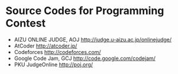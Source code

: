 Source Codes for Programming Contest
====

- AIZU ONLINE JUDGE, AOJ <http://judge.u-aizu.ac.jp/onlinejudge/>
- AtCoder <http://atcoder.jp/>
- Codeforces <http://codeforces.com/>
- Google Code Jam, GCJ <http://code.google.com/codejam/>
- PKU JudgeOnline <http://poj.org/>
